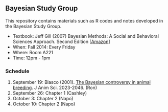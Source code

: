 ## Bayesian Study Group 
This repository contains materials such as  R codes and notes developed in the Bayesian Study Group. 

* Textbook: Jeff Gill (2007) Bayesian Methods: A Social and Behavioral Sciences Approach. Second Edition [[Amazon](http://www.amazon.com/Bayesian-Methods-Behavioral-Sciences-Statistics/dp/1584885629)]
* When: Fall 2014: Every Friday
* Where: Room A221
* Time: 12pm - 1pm 



### Schedule
1. September 19: Blasco (2001). [The Bayesian controversy in animal breeding](http://www.journalofanimalscience.org/content/79/8/2023.abstract). J Anim Sci. 2023-2046. (Ron)
2. September 26: Chapter 1 (Cashley)
3. October 3: Chapter 2 (Napo)
4. October 10: Chapter 2 (Napo)

